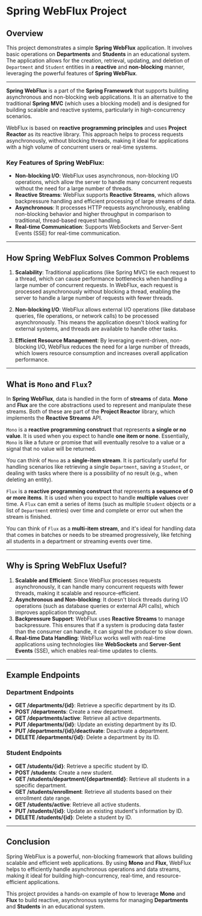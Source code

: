 # Spring WebFlux Project

## Overview

This project demonstrates a simple **Spring WebFlux** application. It involves basic operations on **Departments** and **Students** in an educational system. The application allows for the creation, retrieval, updating, and deletion of `Department` and `Student` entities in a **reactive** and **non-blocking** manner, leveraging the powerful features of **Spring WebFlux**.

---

**Spring WebFlux** is a part of the **Spring Framework** that supports building asynchronous and non-blocking web applications. It is an alternative to the traditional **Spring MVC** (which uses a blocking model) and is designed for building scalable and reactive systems, particularly in high-concurrency scenarios.

WebFlux is based on **reactive programming principles** and uses **Project Reactor** as its reactive library. This approach helps to process requests asynchronously, without blocking threads, making it ideal for applications with a high volume of concurrent users or real-time systems.

### Key Features of Spring WebFlux:

- **Non-blocking I/O**: WebFlux uses asynchronous, non-blocking I/O operations, which allow the server to handle many concurrent requests without the need for a large number of threads.
- **Reactive Streams**: WebFlux supports **Reactive Streams**, which allows backpressure handling and efficient processing of large streams of data.
- **Asynchronous**: It processes HTTP requests asynchronously, enabling non-blocking behavior and higher throughput in comparison to traditional, thread-based request handling.
- **Real-time Communication**: Supports WebSockets and Server-Sent Events (SSE) for real-time communication.

---

## How Spring WebFlux Solves Common Problems

1. **Scalability**: Traditional applications (like Spring MVC) tie each request to a thread, which can cause performance bottlenecks when handling a large number of concurrent requests. In WebFlux, each request is processed asynchronously without blocking a thread, enabling the server to handle a large number of requests with fewer threads.
   
2. **Non-blocking I/O**: WebFlux allows external I/O operations (like database queries, file operations, or network calls) to be processed asynchronously. This means the application doesn't block waiting for external systems, and threads are available to handle other tasks.

3. **Efficient Resource Management**: By leveraging event-driven, non-blocking I/O, WebFlux reduces the need for a large number of threads, which lowers resource consumption and increases overall application performance.

---

## What is `Mono` and `Flux`?

In **Spring WebFlux**, data is handled in the form of **streams** of data. **Mono** and **Flux** are the core abstractions used to represent and manipulate these streams. Both of these are part of the **Project Reactor** library, which implements the **Reactive Streams** API.

`Mono` is a **reactive programming construct** that represents **a single or no value**. It is used when you expect to handle **one item or none**. Essentially, `Mono` is like a future or promise that will eventually resolve to a value or a signal that no value will be returned.

You can think of `Mono` as a **single-item stream**. It is particularly useful for handling scenarios like retrieving a single `Department`, saving a `Student`, or dealing with tasks where there is a possibility of no result (e.g., when deleting an entity).

`Flux` is a **reactive programming construct** that represents **a sequence of 0 or more items**. It is used when you expect to handle **multiple values** over time. A `Flux` can emit a series of items (such as multiple `Student` objects or a list of `Department` entries) over time and complete or error out when the stream is finished.

You can think of `Flux` as a **multi-item stream**, and it's ideal for handling data that comes in batches or needs to be streamed progressively, like fetching all students in a department or streaming events over time.

---

## Why is Spring WebFlux Useful?

1. **Scalable and Efficient**: Since WebFlux processes requests asynchronously, it can handle many concurrent requests with fewer threads, making it scalable and resource-efficient.
2. **Asynchronous and Non-blocking**: It doesn't block threads during I/O operations (such as database queries or external API calls), which improves application throughput.
3. **Backpressure Support**: WebFlux uses **Reactive Streams** to manage backpressure. This ensures that if a system is producing data faster than the consumer can handle, it can signal the producer to slow down.
4. **Real-time Data Handling**: WebFlux works well with real-time applications using technologies like **WebSockets** and **Server-Sent Events** (SSE), which enables real-time updates to clients.

---

## Example Endpoints

### Department Endpoints

- **GET /departments/{id}**: Retrieve a specific department by its ID.
- **POST /departments**: Create a new department.
- **GET /departments/active**: Retrieve all active departments.
- **PUT /departments/{id}**: Update an existing department by its ID.
- **PUT /departments/{id}/deactivate**: Deactivate a department.
- **DELETE /departments/{id}**: Delete a department by its ID.

### Student Endpoints

- **GET /students/{id}**: Retrieve a specific student by ID.
- **POST /students**: Create a new student.
- **GET /students/department/{departmentId}**: Retrieve all students in a specific department.
- **GET /students/enrollment**: Retrieve all students based on their enrollment date range.
- **GET /students/active**: Retrieve all active students.
- **PUT /students/{id}**: Update an existing student's information by ID.
- **DELETE /students/{id}**: Delete a student by ID.

---

## Conclusion

Spring WebFlux is a powerful, non-blocking framework that allows building scalable and efficient web applications. By using **Mono** and **Flux**, WebFlux helps to efficiently handle asynchronous operations and data streams, making it ideal for building high-concurrency, real-time, and resource-efficient applications.

This project provides a hands-on example of how to leverage **Mono** and **Flux** to build reactive, asynchronous systems for managing **Departments** and **Students** in an educational system.
